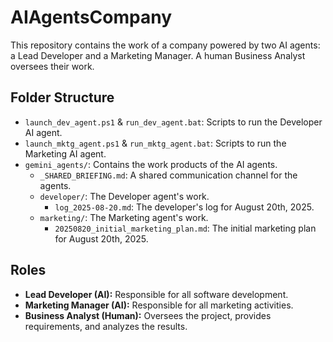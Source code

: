 # AIAgentsCompany

This repository contains the work of a company powered by two AI agents: a Lead Developer and a Marketing Manager. A human Business Analyst oversees their work.

## Folder Structure

- `launch_dev_agent.ps1` & `run_dev_agent.bat`: Scripts to run the Developer AI agent.
- `launch_mktg_agent.ps1` & `run_mktg_agent.bat`: Scripts to run the Marketing AI agent.
- `gemini_agents/`: Contains the work products of the AI agents.
  - `_SHARED_BRIEFING.md`: A shared communication channel for the agents.
  - `developer/`: The Developer agent's work.
    - `log_2025-08-20.md`: The developer's log for August 20th, 2025.
  - `marketing/`: The Marketing agent's work.
    - `20250820_initial_marketing_plan.md`: The initial marketing plan for August 20th, 2025.

## Roles

*   **Lead Developer (AI):** Responsible for all software development.
*   **Marketing Manager (AI):** Responsible for all marketing activities.
*   **Business Analyst (Human):** Oversees the project, provides requirements, and analyzes the results.
